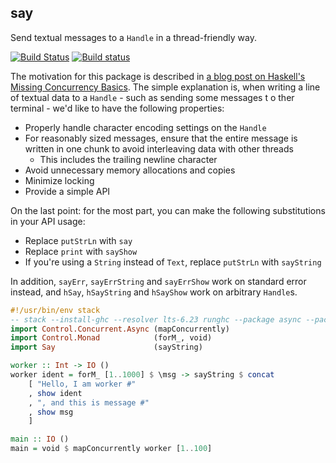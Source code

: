 ## say

Send textual messages to a `Handle` in a thread-friendly way.

[![Build Status](https://travis-ci.org/fpco/say.svg?branch=master)](https://travis-ci.org/fpco/say) [![Build status](https://ci.appveyor.com/api/projects/status/v628d8r2iq1kxfx5?svg=true)](https://ci.appveyor.com/project/snoyberg/say)

The motivation for this package is described in [a blog post on Haskell's
Missing Concurrency
Basics](http://www.snoyman.com/blog/2016/11/haskells-missing-concurrency-basics).
The simple explanation is, when writing a line of textual data to a `Handle` -
such as sending some messages t o ther terminal - we'd like to have the
following properties:

* Properly handle character encoding settings on the `Handle`
* For reasonably sized messages, ensure that the entire message is written in
  one chunk to avoid interleaving data with other threads
    * This includes the trailing newline character
* Avoid unnecessary memory allocations and copies
* Minimize locking
* Provide a simple API

On the last point: for the most part, you can make the following substitutions
in your API usage:

* Replace `putStrLn` with `say`
* Replace `print` with `sayShow`
* If you're using a `String` instead of `Text`, replace `putStrLn` with `sayString`

In addition, `sayErr`, `sayErrString` and `sayErrShow` work on
standard error instead, and `hSay`, `hSayString` and `hSayShow` work
on arbitrary `Handle`s.

```haskell
#!/usr/bin/env stack
-- stack --install-ghc --resolver lts-6.23 runghc --package async --package say
import Control.Concurrent.Async (mapConcurrently)
import Control.Monad            (forM_, void)
import Say                      (sayString)

worker :: Int -> IO ()
worker ident = forM_ [1..1000] $ \msg -> sayString $ concat
    [ "Hello, I am worker #"
    , show ident
    , ", and this is message #"
    , show msg
    ]

main :: IO ()
main = void $ mapConcurrently worker [1..100]
```
